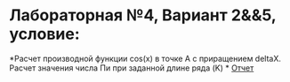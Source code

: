 # Лабораторная №4, Вариант 2&&5, условие:
*Расчет производной функции cos(x) в точке A с приращением deltaX. 
Расчет значения числа Пи при заданной длине ряда (K)
*
[Отчет](https://docs.google.com/document/d/1DxkH2FBG6IfweU1ItlJyi70BZqT6_PSP/edit?usp=sharing&ouid=104732197431944380677&rtpof=true&sd=true)